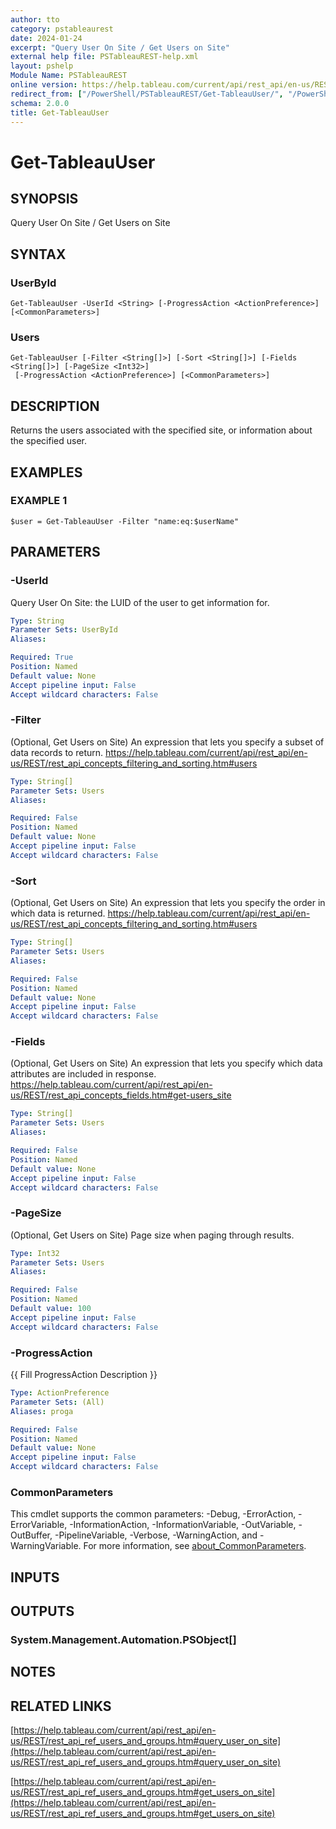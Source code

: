 ```yaml
---
author: tto
category: pstableaurest
date: 2024-01-24
excerpt: "Query User On Site / Get Users on Site"
external help file: PSTableauREST-help.xml
layout: pshelp
Module Name: PSTableauREST
online version: https://help.tableau.com/current/api/rest_api/en-us/REST/rest_api_ref_users_and_groups.htm#query_user_on_site
redirect_from: ["/PowerShell/PSTableauREST/Get-TableauUser/", "/PowerShell/PSTableauREST/get-tableauuser/", "/PowerShell/get-tableauuser/"]
schema: 2.0.0
title: Get-TableauUser
---
```


# Get-TableauUser

## SYNOPSIS
Query User On Site / Get Users on Site

## SYNTAX

### UserById
```
Get-TableauUser -UserId <String> [-ProgressAction <ActionPreference>] [<CommonParameters>]
```

### Users
```
Get-TableauUser [-Filter <String[]>] [-Sort <String[]>] [-Fields <String[]>] [-PageSize <Int32>]
 [-ProgressAction <ActionPreference>] [<CommonParameters>]
```

## DESCRIPTION
Returns the users associated with the specified site, or information about the specified user.

## EXAMPLES

### EXAMPLE 1
```
$user = Get-TableauUser -Filter "name:eq:$userName"
```

## PARAMETERS

### -UserId
Query User On Site: the LUID of the user to get information for.

```yaml
Type: String
Parameter Sets: UserById
Aliases:

Required: True
Position: Named
Default value: None
Accept pipeline input: False
Accept wildcard characters: False
```

### -Filter
(Optional, Get Users on Site)
An expression that lets you specify a subset of data records to return.
https://help.tableau.com/current/api/rest_api/en-us/REST/rest_api_concepts_filtering_and_sorting.htm#users

```yaml
Type: String[]
Parameter Sets: Users
Aliases:

Required: False
Position: Named
Default value: None
Accept pipeline input: False
Accept wildcard characters: False
```

### -Sort
(Optional, Get Users on Site)
An expression that lets you specify the order in which data is returned.
https://help.tableau.com/current/api/rest_api/en-us/REST/rest_api_concepts_filtering_and_sorting.htm#users

```yaml
Type: String[]
Parameter Sets: Users
Aliases:

Required: False
Position: Named
Default value: None
Accept pipeline input: False
Accept wildcard characters: False
```

### -Fields
(Optional, Get Users on Site)
An expression that lets you specify which data attributes are included in response.
https://help.tableau.com/current/api/rest_api/en-us/REST/rest_api_concepts_fields.htm#get-users_site

```yaml
Type: String[]
Parameter Sets: Users
Aliases:

Required: False
Position: Named
Default value: None
Accept pipeline input: False
Accept wildcard characters: False
```

### -PageSize
(Optional, Get Users on Site) Page size when paging through results.

```yaml
Type: Int32
Parameter Sets: Users
Aliases:

Required: False
Position: Named
Default value: 100
Accept pipeline input: False
Accept wildcard characters: False
```

### -ProgressAction
{{ Fill ProgressAction Description }}

```yaml
Type: ActionPreference
Parameter Sets: (All)
Aliases: proga

Required: False
Position: Named
Default value: None
Accept pipeline input: False
Accept wildcard characters: False
```

### CommonParameters
This cmdlet supports the common parameters: -Debug, -ErrorAction, -ErrorVariable, -InformationAction, -InformationVariable, -OutVariable, -OutBuffer, -PipelineVariable, -Verbose, -WarningAction, and -WarningVariable. For more information, see [about_CommonParameters](http://go.microsoft.com/fwlink/?LinkID=113216).

## INPUTS

## OUTPUTS

### System.Management.Automation.PSObject[]
## NOTES

## RELATED LINKS

[https://help.tableau.com/current/api/rest_api/en-us/REST/rest_api_ref_users_and_groups.htm#query_user_on_site](https://help.tableau.com/current/api/rest_api/en-us/REST/rest_api_ref_users_and_groups.htm#query_user_on_site)

[https://help.tableau.com/current/api/rest_api/en-us/REST/rest_api_ref_users_and_groups.htm#get_users_on_site](https://help.tableau.com/current/api/rest_api/en-us/REST/rest_api_ref_users_and_groups.htm#get_users_on_site)

